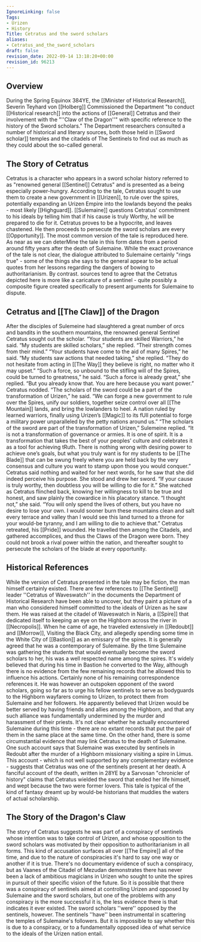 ```yaml
---
IgnoreLinking: false
Tags:
- Urizen
- History
Title: Cetratus and the sword scholars
aliases:
- Cetratus_and_the_sword_scholars
draft: false
revision_date: 2022-09-14 13:18:20+00:00
revision_id: 96213
---
```


## Overview
During the Spring Equinox 384YE, the [[Minister of Historical Research]], Severin Teyhard von [[Holberg]] Commissioned the Department "to conduct [[Historical research]] into the actions of [[General]] Cetratus and their involvement with the "''Claw of the Dragon''" with specific reference to the history of the Sword scholars." The Department researchers consulted a number of historical and literary sources, both those held in [[Sword scholar]] temples and the citadels of The Sentinels to find out as much as they could about the so-called general.
## The Story of Cetratus
Cetratus is a character who appears in a sword scholar history referred to as "renowned general [[Sentinel]] Cetratus" and is presented as a being especially power-hungry. According to the tale, Cetratus sought to use them to create a new government in [[Urizen]], to rule over the spires, potentially expanding an Urizen Empire into the lowlands beyond the peaks - most likely [[Highguard]]. [[Sulemaine]] questions Cetratus' commitment to his ideals by telling him that if his cause is truly Worthy, he will be prepared to die for it. Cetratus proves to be a hypocrite, and leaves chastened. He then proceeds to persecute the sword scholars are every [[Opportunity]].
The most common version of the tale is reproduced here. As near as we can deterMine the tale in this form dates from a period around fifty years after the death of Sulemaine. While the exact provenance of the tale is not clear, the dialogue attributed to Sulemaine certainly "rings true" - some of the things she says to the general appear to be actual quotes from her lessons regarding the dangers of bowing to authoritarianism. By contrast. sources tend to agree that the Cetratus depicted here is more like a caricature of a sentinel - quite possibly a composite figure created specifically to present arguments for Sulemaine to dispute.
## Cetratus and [[The Claw]] of the Dragon
After the disciples of Sulemeine had slaughtered a great number of orcs and bandits in the southern mountains, the renowned general Sentinel Cetratus sought out the scholar.
“Your students are skilled Warriors,” he said.
“My students are skilled scholars,” she replied. “Their strength comes from their mind.”
“Your students have come to the aid of many Spires,” he said.
“My students saw actions that needed taking,” she replied. “They do not hesitate from acting in [[The Way]] they believe is right, no matter who it may upset.”
“Such a force, so unbound to the stifling will of the Spires, could be turned to greatness,” he said.
“Such a force is already great,” she replied. “But you already know that. You are here because you want power.”
Cetratus nodded.
“The scholars of the sword could be a part of the transformation of Urizen,” he said. “We can forge a new government to rule over the Spires, unify our soldiers, together seize control over all [[The Mountain]] lands, and bring the lowlanders to heel. A nation ruled by learned warriors, finally using Urizen’s [[Magic]] to its fUll potential to forge a military power unparalleled by the petty nations around us.”
“The scholars of the sword are part of the transformation of Urizen,” Sulemeine replied. “It is not a transformation of governance or armies. It is one of spirit. It is a transformation that takes the best of your peoples’ culture and celebrates it as a tool for achieving tRuth. There is nothing wrong with desiring power to achieve one’s goals, but what you truly want is for my students to be [[The Blade]] that can be swung freely where you are held back by the very consensus and culture you want to stamp upon those you would conquer.”
Cetratus said nothing and waited for her next words, for he saw that she did indeed perceive his purpose.
She stood and drew her sword. “If your cause is truly worthy, then doubtless you will be willing to die for it.”
She watched as Cetratus flinched back, knowing her willingness to kill to be true and honest, and saw plainly the cowardice in his placatory stance.
“I thought not,” she said. “You will only spend the lives of others, but you have no desire to lose your own. I would sooner burn these mountains clean and salt every terrace and valley than I would see this land turned to a throne for your would-be tyranny, and I am willing to die to achieve that.”
Cetratus retreated, his [[Pride]] wounded. He travelled then among the Citadels, and gathered accomplices, and thus the Claws of the Dragon were born. They could not brook a rival power within the nation, and thereafter sought to persecute the scholars of the blade at every opportunity.
## Historical References
While the version of Cetratus presented in the tale may be fiction, the man himself certainly existed. There are few references to [[The Sentinel]] leader ''Cetratus of Waveswatch'' in the documents the Department of Historical Research have been able to uncover, but they paint a picture of a man who considered himself committed to the ideals of Urizen as he saw them. He was raised at the citadel of Waveswatch in Naris, a [[Spire]] that dedicated itself to keeping an eye on the Highborn across the river in [[Necropolis]]. When he came of age, he traveled extensively in [[Redoubt]] and [[Morrow]], Visiting the Black City, and allegedly spending some time in the White City of [[Bastion]] as an emissary of the spires.
It is generally agreed that he was a contemporary of Sulemaine. By the time Sulemaine was gathering the students that would eventually become the sword scholars to her, his was a well respected name among the spires. It's widely believed that during his time in Bastion he converted to the Way, although there is no evidence from the few remaining records that he allowed this to influence his actions. Certainly none of his remaining correspondence references it.
He was however an outspoken opponent of the sword scholars, going so far as to urge his fellow sentinels to serve as bodyguards to the Highborn wayfarers coming to Urizen, to protect them from Sulemaine and her followers. He apparently believed that Urizen would be better served by having friends and allies among the Highborn, and that any such alliance was fundamentally undermined by the murder and harassment of their priests. It's not clear whether he actually encountered Sulemaine during this time - there are no extant records that put the pair of them in the same place at the same time.
On the other hand, there is some circumstantial evidence that may link Cetratus to the death of Sulemaine. One such account says that Sulemaine was executed by sentinels in Redoubt after the murder of a Highborn missionary visiting a spire in Limus. This account - which is not well supported by any complementary evidence - suggests that Cetratus was one of the sentinels present at her death. A fanciful account of the death, written in 28YE by a Sarvosan "chronicler of history" claims that Cetratus wielded the sword that ended her life himself, and wept because the two were former lovers. This tale is typical of the kind of fantasy dreamt up by would-be historians that muddies the waters of actual scholarship.
## The Story of the Dragon's Claw
The story of Cetratus suggests he was part of a conspiracy of sentinels whose intention was to take control of Urizen, and whose opposition to the sword scholars was motivated by their opposition to authoritarianism in all forms. This kind of accusation surfaces all over [[The Empire]] all of the time, and due to the nature of conspiracies it's hard to say one way or another if it is true. There's no documentary evidence of such a conspiracy, but as Vaanes of the Citadel of Mezudan demonstrates there has never been a lack of ambitious magicians in Urizen who sought to unite the spires in pursuit of their specific vision of the future. So it is possible that there was a conspiracy of sentinels aimed at controlling Urizen and opposed by Sulemaine and the sword scholars, but one of the problems with any conspiracy is the more successful it is, the less evidence there is that indicates it ever existed.
The sword scholars ''were'' opposed by the sentinels, however. The sentinels ''have'' been instrumental in scattering the temples of Sulemaine's followers. But it is impossible to say whether this is due to a conspiracy, or to a fundamentally opposed idea of what service to the ideals of the Urizen nation entail.